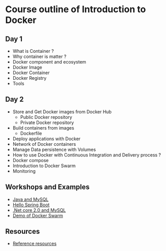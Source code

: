 # Course outline of Introduction to Docker
## Day 1
* What is Container ?
* Why container is matter ?
* Docker component and ecosystem
* Docker Image
* Docker Container
* Docker Registry
* Tools

## Day 2
* Store and Get Docker images from Docker Hub
  * Public Docker repository
  * Private Docker repository
* Build containers from images
  * Dockerfile
* Deploy applications with Docker
* Network of Docker containers
* Manage Data persistence with Volumes
* How to use Docker with Continuous Integration and Delivery process ?
* Docker compose
* Introduction to Docker Swarm
* Monitoring 

## Workshops and Examples
* [Java and MySQL](https://github.com/up1/docker-workshop-java-mysql)
* [Hello Spring Boot](https://github.com/up1/springboot-hello)
* [.Net core 2.0 and MySQL](https://github.com/up1/docker-workshop-dotnet-core-mysql)
* [Demo of Docker Swarm](https://github.com/up1/course-introduction-docker/tree/master/demo/swarm)

## Resources
* [Reference resources](https://github.com/up1/course-introduction-docker/wiki)
